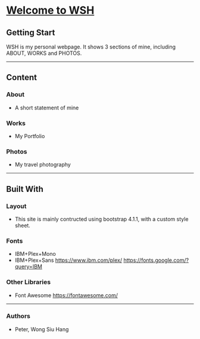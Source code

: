 # [Welcome to WSH](https://wshwsh.me)

## Getting Start
WSH is my personal webpage. It shows 3 sections of mine, including ABOUT, WORKS and PHOTOS. 
***
## Content
### About
* A short statement of mine

### Works
* My Portfolio

### Photos
* My travel photography
***
## Built With
### Layout
* This site is mainly contructed using bootstrap 4.1.1, with a custom style sheet.
### Fonts
* IBM+Plex+Mono
* IBM+Plex+Sans
https://www.ibm.com/plex/
https://fonts.google.com/?query=IBM
### Other Libraries
* Font Awesome
https://fontawesome.com/
***
### Authors
* Peter, Wong Siu Hang
